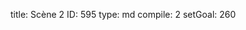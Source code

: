 title:          Scène 2
ID:             595
type:           md
compile:        2
setGoal:        260


